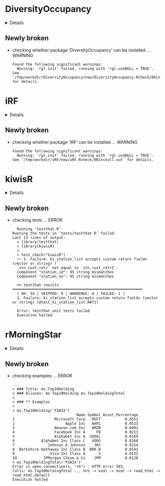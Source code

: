 # DiversityOccupancy

<details>

* Version: 1.0.6
* Source code: https://github.com/cran/DiversityOccupancy
* Date/Publication: 2017-03-02 18:32:36
* Number of recursive dependencies: 97

Run `cloud_details(, "DiversityOccupancy")` for more info

</details>

## Newly broken

*   checking whether package ‘DiversityOccupancy’ can be installed ... WARNING
    ```
    Found the following significant warnings:
      Warning: 'rgl.init' failed, running with 'rgl.useNULL = TRUE'.
    See ‘/tmp/workdir/DiversityOccupancy/new/DiversityOccupancy.Rcheck/00install.out’ for details.
    ```

# iRF

<details>

* Version: 2.0.0
* Source code: https://github.com/cran/iRF
* URL: https://arxiv.org/abs/1706.08457
* Date/Publication: 2017-07-26 04:57:45 UTC
* Number of recursive dependencies: 63

Run `cloud_details(, "iRF")` for more info

</details>

## Newly broken

*   checking whether package ‘iRF’ can be installed ... WARNING
    ```
    Found the following significant warnings:
      Warning: 'rgl.init' failed, running with 'rgl.useNULL = TRUE'.
    See ‘/tmp/workdir/iRF/new/iRF.Rcheck/00install.out’ for details.
    ```

# kiwisR

<details>

* Version: 0.2.0
* Source code: https://github.com/cran/kiwisR
* URL: https://github.com/rywhale/kiwisR
* BugReports: https://github.com/rywhale/kiwisR/issues
* Date/Publication: 2020-07-13 14:20:02 UTC
* Number of recursive dependencies: 69

Run `cloud_details(, "kiwisR")` for more info

</details>

## Newly broken

*   checking tests ... ERROR
    ```
      Running ‘testthat.R’
    Running the tests in ‘tests/testthat.R’ failed.
    Last 13 lines of output:
      > library(testthat)
      > library(kiwisR)
      > 
      > test_check("kiwisR")
      ── 1. Failure: ki_station_list accepts custom return fields (vector or string) (
      `stn_cust_retr` not equal to `stn_cust_retr2`.
      Component "station_id": 95 string mismatches
      Component "station_no": 95 string mismatches
      
      ══ testthat results  ═══════════════════════════════════════════════════════════
      [ OK: 54 | SKIPPED: 0 | WARNINGS: 0 | FAILED: 1 ]
      1. Failure: ki_station_list accepts custom return fields (vector or string) (@test_ki_station_list.R#71) 
      
      Error: testthat unit tests failed
      Execution halted
    ```

# rMorningStar

<details>

* Version: 1.0.6
* Source code: https://github.com/cran/rMorningStar
* Date/Publication: 2020-06-26 09:20:02 UTC
* Number of recursive dependencies: 74

Run `cloud_details(, "rMorningStar")` for more info

</details>

## Newly broken

*   checking examples ... ERROR
    ```
    ...
    > ### Title: ms.Top10Holding
    > ### Aliases: ms.Top10Holding ms.Top10HoldingTotal
    > 
    > ### ** Examples
    > 
    > ms.Top10Holding('FXAIX')
                                 Name Symbol Asset_Percentage
    1                  Microsoft Corp   MSFT           0.0551
    2                       Apple Inc   AAPL           0.0523
    3                  Amazon.com Inc   AMZN           0.0401
    4                  Facebook Inc A     FB           0.0213
    5                  Alphabet Inc A  GOOGL           0.0169
    6            Alphabet Inc Class C   GOOG           0.0168
    7               Johnson & Johnson    JNJ           0.0154
    8  Berkshire Hathaway Inc Class B  BRK.B           0.0143
    9                Visa Inc Class A      V           0.0132
    10            JPMorgan Chase & Co    JPM           0.0120
    > ms.Top10HoldingTotal('FXAIX')
    Error in open.connection(x, "rb") : HTTP error 503.
    Calls: ms.Top10HoldingTotal ... %>% -> eval -> eval -> read_html -> read_html.default
    Execution halted
    ```

